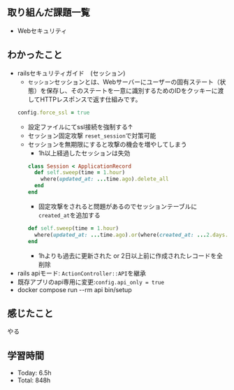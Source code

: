 ## 取り組んだ課題一覧
- Webセキュリティ
## わかったこと
- railsセキュリティガイド　(セッション)
  - `セッション`セッションとは、Webサーバーにユーザーの固有ステート（状態）を保存し、そのステートを一意に識別するためのIDをクッキーに渡してHTTPレスポンスで返す仕組みです。
  ```ruby 
  config.force_ssl = true
  ```
  - 設定ファイルにてssl接続を強制する↑
  - セッション固定攻撃 `reset_session`で対策可能
  - セッションを無期限にすると攻撃の機会を増やしてしまう
    - 1h以上経過したセッションは失効
    ```ruby
    class Session < ApplicationRecord
      def self.sweep(time = 1.hour)
        where(updated_at: ...time.ago).delete_all
      end
    end
    ```
    - 固定攻撃をされると問題があるのでセッションテーブルに`created_at`を追加する
    ```ruby
    def self.sweep(time = 1.hour)
      where(updated_at: ...time.ago).or(where(created_at: ...2.days.ago)).delete_all
    end
    ```
    - 1hよりも過去に更新された or 2日以上前に作成されたレコードを全削除
- rails apiモード: `ActionController::API`を継承
- 既存アプリのapi専用に変更:`config.api_only = true`
- docker compose run --rm api bin/setup
## 感じたこと
やる
## 学習時間
- Today: 6.5h
- Total: 848h
